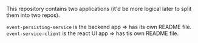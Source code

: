This repository contains two applications (it'd be more logical later to split them into two repos).

`event-persisting-service` is the backend app => has its own README file.
`event-service-client` is the react UI app => has tis own README file.

